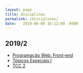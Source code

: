```yaml
---
layout: page
title: Disciplinas
permalink: /disciplinas/
date:   2019-08-09 16:12:00 -0400
---
```


## 2019/2
* [Programação Web: Front-end](/2019-2-programacao-web-front-end)
* [Tópicos Especiais I](/2019-2-topicos-especiais-i)
* [TCC 2](/2019-2-tcc-ii)

